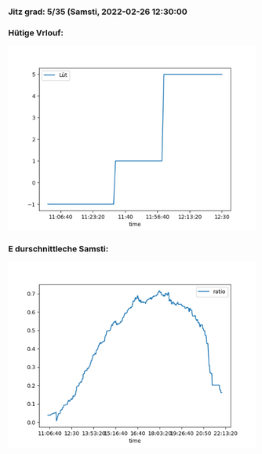 ### Jitz grad: 5/35 (Samsti, 2022-02-26 12:30:00

### Hütige Vrlouf:
![Graph](Today.png)

### E durschnittleche Samsti:
![Graph](Samsti.png)